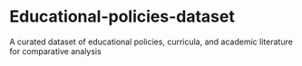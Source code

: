 # Educational-policies-dataset
A curated dataset of educational policies, curricula, and academic literature for comparative analysis
